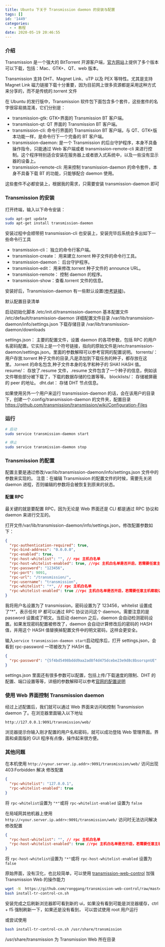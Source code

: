 ```yaml
---
title: Ubuntu 下关于 Transmission daemon 的安装与配置
tags: []
id: '1449'
categories:
  - - 教程
date: 2020-05-19 20:46:55
---
```


### 介绍

Transmission 是一个强大的 BitTorrent 开源客户端，[官方网站](https://www.transmissionbt.com/)上提供了多个版本可以下载，包括：Mac、GTK+、QT、web 版本。

Transmission 支持 DHT、Magnet Link、uTP 以及 PEX 等特性。尤其是支持 Magnet Link 磁力链接下载十分重要，因为目前网上很多资源都是采用这种方式来分享的，而不是传统的.torrent 文件

在 Ubuntu 的发行版中，Transmission 软件包下面包含多个套件，这些套件的名字很容易搞混淆，它们分别是：

- transmission-gtk: GTK+界面的 Transmission BT 客户端。
- transmission-qt: QT 界面的 Transmission BT 客户端。
- transmission-cli: 命令行界面的 Transmission BT 客户端，与 QT、GTK+版本功能一样，是命令行下一个完备的 BT 客户端。
- transmission-daemon: 是一个 Transmission 的后台守护程序，本身不具备操作指令，只能通过 Web 客户端或者 transmission-remote-cli 来进行控制。这个程序特别适合安装在服务器上或者嵌入式系统中，以及一些没有显示器的设备上。
- transmission-remote-cli: 用来控制 transmission-daemon 的命令套件，本身不具备下载 BT 的功能，只能够配合 daemon 使用。

这些套件不必都安装上，根据我的需求，只需要安装 transmission-daemon 即可

### Transmission 的安装

打开终端，输入以下命令安装：

```bash
sudo apt-get update
sudo apt-get install transmission-daemon
```

安装过程中会顺带把 transmission-cli 也安装上，安装完毕后系统会多出如下一些命令行工具

- transmission-cli： 独立的命令行客户端。
- transmission-create： 用来建立.torrent 种子文件的命令行工具。
- transmission-daemon： 后台守护程序。
- transmission-edit： 用来修改.torrent 种子文件的 announce URL。
- transmission-remote： 控制 daemon 的程序。
- transmission-show：查看.torrent 文件的信息。

安装好后，Transmission-daemon 有一些默认设置([参考链接](https://trac.transmissionbt.com/wiki/UnixServer/Debian))。

默认配置目录清单

启动初始化脚本 /etc/init.d/transmission-daemon
基本配置文件 /etc/default/transmission-daemon
详细配置文件目录 /var/lib/transmsision-daemon/info/settings.json
下载存储目录 /var/lib/transmission-daemon/downloads

settings.json： 主要的配置文件，设置 daemon 的各项参数，包括 RPC 的用户名密码配置。它实际上是一个符号链接，指向的原始文件是/etc/transmission-daemon/settings.json。里面的参数解释可以参考官网的配置说明。
torrents/： 用户存放.torrent 种子文件的目录,凡是添加到下载任务的种子，都存放在这里。.torrent 的命名包含,种子文件本身的名字和种子的 SHA1 HASH 值。
resume/： 存放了.resume 文件，.resume 文件包含了一个种子的信息，例如该文件哪些部分被下载了，下载的数据存储的位置等等。
blocklists/： 存储被屏蔽的 peer 的地址。
dht.dat： 存储 DHT 节点信息。

如果使用另外一个用户来运行 transmission-daemon 的话，会在该用户的目录下，创建一个.config/transmission-daemon 的文件夹，配置目录 https://github.com/transmission/transmission/wiki/Configuration-Files

### 运行

```bash
# 启动
sudo service transmission-daemon start

# 停止
sudo service transmission-daemon stop
```

### Transmission 的配置

配置主要是通过修改/var/lib/transmission-daemon/info/settings.json 文件中的参数来实现的。
注意：在编辑 Transmission 的配置文件的时候，需要先关闭 daemon 进程，否则编辑的参数将会被恢复到原来的状态。

#### 配置 RPC

最关键的就是要配置 RPC，因为无论是 Web 界面还是 CLI 都是通过 RPC 协议和 daemon 来进行交互的。

打开文件/var/lib/transmission-daemon/info/settings.json，修改配置参数如下：

```json
{
  "rpc-authentication-required": true,
  "rpc-bind-address": "0.0.0.0",
  "rpc-enabled": true,
  "rpc-host-whitelist": "", // rpc 主机白名单
  "rpc-host-whitelist-enabled": true, //rpc 主机白名单是否开启，若需要任意主机都能访问，建议false
  "rpc-password": "123456",
  "rpc-port": 9091,
  "rpc-url": "/transmission/",
  "rpc-username": "transmission",
  "rpc-whitelist": "*", // rpc 主机白名单
  "rpc-whitelist-enabled": true //rpc 主机白名单是否开启，若需要任意主机都能访问，建议false
}
```

我将用户名设置为了 transmission，密码设置为了 123456，whitelist 设置成了”\*”，表示任何 IP 都可以通过 RPC 协议访问这个 daemon。需要注意的是 password 设置成了明文。当启动 daemon 之后，daemon 会自动检测密码设置。如果发现密码配置被修改了，daemon 会自动计算修改后的密码的 HASH 值，并用这个 HASH 值替换掉配置文件中的明文密码，这样会更安全。

输入`service transmission-daemon start`启动程序后，打开 settings.json，会看到 rpc-password 一项被改为了 HASH 值。

```json
{
  "rpc-password": "{5f4bd5498bddd9aa2ad8f4d475dcebe23e9d8c8bsorspnUE"
}
```

settings.json 里面还有很多参数可以配置，包括上传/下载速度的限制、DHT 的配置、端口设置等等，详细的参数解释可以参考[官网的配置说明](https://trac.transmissionbt.com/wiki/EditConfigFiles)

### 使用 Web 界面控制 Transmission daemon

经过上述配置后，我们就可以通过 Web 界面来访问和控制 Transmission daemon 了。在浏览器里面输入以下地址

```
http://127.0.0.1:9091/transmission/web/

```

浏览器提示你输入刚才配置的用户名和密码，就可以成功登陆 Web 管理界面。界面和桌面版的 GUI 程序有点像，操作起来很方便。

### 其他问题

在本机使用 `http://<your.server.ip.addr>:9091/transmission/web/` 访问出现 403:Forbidden 解决
修改配置

```json
{
  "rpc-whitelist": "127.0.0.1",
  "rpc-whitelist-enabled": true
}
```

将 `rpc-whitelist`设置为 `"*"`或将 `rpc-whitelist-enabled` 设置为 `false`

在局域网其他机器上使用 `http://<your.server.ip.addr>:9091/transmission/web/` 访问时无法访问解决
修改配置

```json
{
  "rpc-host-whitelist": "", // rpc 主机白名单
  "rpc-host-whitelist-enabled": true //rpc 主机白名单是否开启，若需要任意主机都能访问，建议false
}
```

将 `rpc-host-whitelist`设置为 `"*"`或将 `rpc-host-whitelist-enabled` 设置为 `false`

原始界面，没有汉化，也比较简单，可以使用 [transmission-web-control](https://github.com/ronggang/transmission-web-control) 加强 Transmission Web 的操作能力

```bash
wget -N  https://github.com/ronggang/transmission-web-control/raw/master/release/install-tr-control-cn.sh
bash install-tr-control-cn.sh
```

安装完成之后刷新浏览器即可看到新的 ui，如果没有看到可能是浏览器缓存，ctrl + f5 强制刷新一下，如果还是没有看到，
可以尝试使用 root 用户运行

或尝试使用

```bash
bash install-tr-control-cn.sh /usr/share/transmission
```

/usr/share/transmission 为 Transmission Web 所在目录

